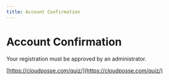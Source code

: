 ```yaml
---
title: Account Confirmation
---
```


# Account Confirmation

Your registration must be approved by an administrator.

[https://cloudposse.com/quiz/](https://cloudposse.com/quiz/)
